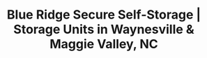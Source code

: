 ---
title: "Blue Ridge Secure Self-Storage | Storage Units in Waynesville & Maggie Valley, NC"
url: /waynesville/blue-ridge-secure-self-storage-storage-units-in-waynesville-und-maggie-valley-nc/
shop: Mieten
---